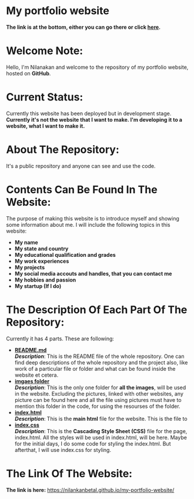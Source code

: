 # My portfolio website
**The link is at the bottom, either you can go there or click [here](https://nilankanbetal.github.io/my-portfolio-website/).**

# Welcome Note:
Hello, I'm Nilanakan and welcome to the repository of my portfolio website, hosted on **GitHub**. 

# Current Status:
Currently this website has been deployed but in development stage.
**Currently it's not the website that I want to make. I'm developing it to a website, what I want to make it.**

# About The Repository:
It's a public repository and anyone can see and use the code.

# Contents Can Be Found In The Website:
The purpose of making this website is to introduce myself and showing some information about me.
I will include the following topics in this website:
-  **My name**
-  **My state and country**
-  **My educational qualification and grades**
-  **My work experiences**
-  **My projects**
-  **My social media accouts and handles, that you can contact me**
-  **My hobbies and passion**
-  **My startup (If I do)**

# The Description Of Each Part Of The Repository:
Currently it has 4 parts. These are following:
-  **[README.md](README.md)**
    <br />***Description***: This is the README file of the whole repository. One can find deep descriptions of the whole repository and the project also, like work of a particular file or folder and what can be found inside the website et cetera.
    <br>
-  **[imgaes folder](images)**
    <br />***Description***: This is the only one folder for **all the images**, will be used in the website. Excluding the pictures, linked with other websites, any picture can be found here and all the file using pictures must have to mention this folder in the code, for using the resourses of the folder.
    <br>
-  **[index.html](index.html)**
    <br />***Description***: This is the **main html** file for the website. This is the file to 
    <br>
-  **[index.css](index.css)**
    <br />***Description***: This is the **Cascading Style Sheet (CSS)** file for the page, index.html. All the styles will be used in index.html, will be here. Maybe for the initial days, I do some code for styling the index.html. But afterthat, I will use index.css for styling.
    <br>
# The Link Of The Website:
**The link is here:** https://nilankanbetal.github.io/my-portfolio-website/
